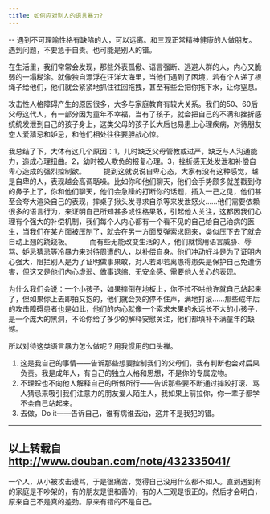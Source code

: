 ```yaml
---
title: 如何应对别人的语言暴力?
---
```


-- 遇到不可理喻性格有缺陷的人，可以远离。和三观正常精神健康的人做朋友。遇到问题，不要急于自责。也可能是别人的错。

在生活里，我们常常会发现，那些外表孤傲、语言强断、逃避人群的人，内心又脆弱的一塌糊涂。就像独自漂浮在汪洋大海里，当他们遇到了困境，若有个人递了根绳子给他们，他们就会紧紧地抓住往回拖拽，甚至有些会把你拖下水，让你窒息。

攻击性人格障碍产生的原因很多，大多与家庭教育有较大关系。我们的50、60后父母这代人，有一部分因为童年不幸福，当有了孩子，就会把自己的不满和挫折感统统发泄到自己的孩子身上，这类父母的孩子长大后也易患上心理疾病，对待朋友恋人爱猜忌和妒忌，和他们相处往往要胆战心惊。

我总结了下，大体有这几个原因：1，儿时缺乏父母管教或过严，缺乏与人沟通能力，造成心理扭曲。2，幼时被人欺负的报复心理。3，挫折感无处发泄和补偿自卑心造成的强烈控制欲。
　　
提到这就说说自卑心态，大家有没有这种感觉，越是自卑的人，表现越会高调聒噪。比如你和他们聊天，他们会手势颇多就差戳到你的鼻子上了，你和他们聊天，他们会急躁的打断你的话题，插入一己之见，他们甚至会夸大渲染自己的表现，摔桌子揪头发寻求自杀等来发泄怒火……他们需要依赖很多的语言行为，来证明自己所知甚多或性格果敢，引起他人关注，这都因我们心理有个强大的补偿机制，我们每个人内心都有一个看不见的自己给自己治病的医生，当我们在某方面被压制了，就会在另一方面反弹索求回来，类似压下去了就会自动上翘的跷跷板。
　　
而有些无能改变生活的人，他们就惯用语言威胁、辱骂、妒忌猜忌等冷暴力来对待周遭的人，以补偿自身。他们冲动好斗是为了证明内心强大，阻拦别人是为了证明做事果敢，对人若即若离患得患失是保护自己免遭伤害，但这又是他们内心虚弱、做事退缩、无安全感、需要他人关心的表现。　

为什么我们会说：一个小孩子，如果摔倒在地板上，你不拉不哄他许就自己站起来了，但如果你上去即拍又抱的，他们就会哭的停不住声，满地打滚……那些成年后的攻击障碍患者也是如此，他们的内心就像一个索求未果的永远长不大的小孩子，是一个庞大的黑洞，不论你给了多少的解释安慰关注，他们都填补不满童年的缺憾。
　　

所以对待这类语言暴力怎么做呢？用我惯用的口头禅。　

1. 这是我自己的事情——告诉那些想要控制我们的父母们，我有判断也会对后果负责。我是成年人，有自己的独立人格和思想，不是你的专属宠物。　　
1. 不理睬也不向他人解释自己的所做所行——告诉那些要不断通过摔跤打滚、骂人猜忌来吸引我们注意力的朋友爱人陌生人，我如果上前拉你，你一辈子都学不会自己站起来。　　
1. 去做，Do it——告诉自己，谁有病谁去治，这并不是我犯的错。

--------------------------------------
以上转载自 http://www.douban.com/note/432335041/
--------------------------------------

一个人，从小被攻击谩骂，于是很痛苦，觉得自己没用什么都不如人。直到遇到有的家庭是不吵架的，有的朋友是很和善的，有的人三观是很正的。然后才会明白，原来自己不是真的差劲。原来有错的不是自己。















